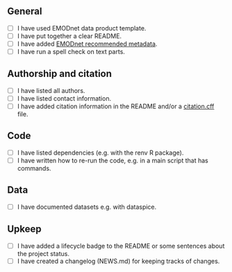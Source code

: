 ## General

- [ ] I have used EMODnet data product template.
- [ ] I have put together a clear README.
- [ ] I have added [EMODnet recommended metadata](https://github.com/EMODnet/seadog/blob/main/inst/author-checklist.md).
- [ ] I have run a spell check on text parts.

## Authorship and citation

- [ ] I have listed all authors.
- [ ] I have listed contact information.
- [ ] I have added citation information in the README and/or a [citation.cff](https://docs.github.com/en/repositories/managing-your-repositorys-settings-and-features/customizing-your-repository/about-citation-files) file.

## Code

- [ ] I have listed dependencies (e.g. with the renv R package).
- [ ] I have written how to re-run the code, e.g. in a main script that has commands.

## Data

- [ ] I have documented datasets e.g. with dataspice.

## Upkeep

- [ ] I have added a lifecycle badge to the README or some sentences about the project status.
- [ ] I have created a changelog (NEWS.md) for keeping tracks of changes.
